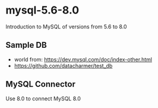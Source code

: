 # mysql-5.6-8.0
Introduction to MySQL of versions from 5.6 to 8.0

## Sample DB
- world from: https://dev.mysql.com/doc/index-other.html
- https://github.com/datacharmer/test_db

## MySQL Connector
Use 8.0 to connect MySQL 8.0
